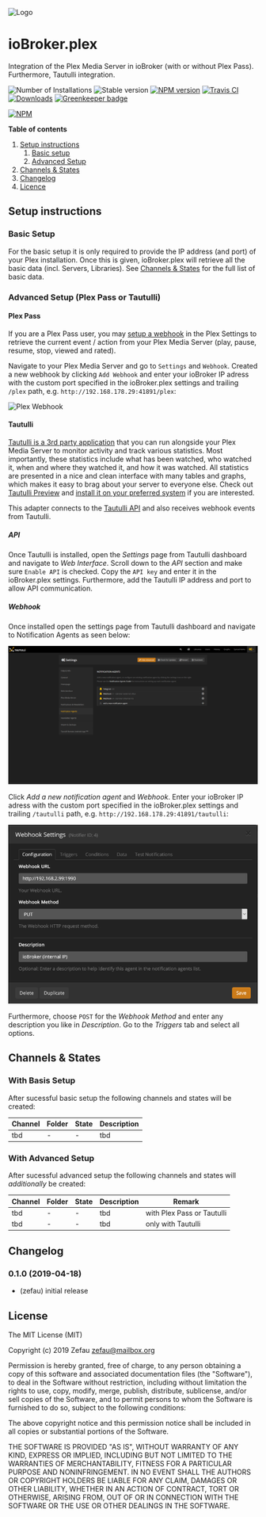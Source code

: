 ![Logo](https://raw.githubusercontent.com/Zefau/ioBroker.plex/master/admin/plex.jpg)
# ioBroker.plex
Integration of the Plex Media Server in ioBroker (with or without Plex Pass). Furthermore, Tautulli integration.

![Number of Installations](http://iobroker.live/badges/plex-installed.svg) ![Stable version](http://iobroker.live/badges/plex-stable.svg) [![NPM version](http://img.shields.io/npm/v/iobroker.plex.svg)](https://www.npmjs.com/package/iobroker.plex)
[![Travis CI](https://travis-ci.org/Zefau/ioBroker.plex.svg?branch=master)](https://travis-ci.org/Zefau/ioBroker.plex)
[![Downloads](https://img.shields.io/npm/dm/iobroker.plex.svg)](https://www.npmjs.com/package/iobroker.plex)
[![Greenkeeper badge](https://badges.greenkeeper.io/Zefau/ioBroker.plex.svg)](https://greenkeeper.io/)

[![NPM](https://nodei.co/npm/iobroker.plex.png?downloads=true)](https://nodei.co/npm/iobroker.plex/) 


**Table of contents**
1. [Setup instructions](https://github.com/Zefau/ioBroker.plex#setup-instructions)
   1. [Basic setup](https://github.com/Zefau/ioBroker.plex#basic-setup)
   2. [Advanced Setup](https://github.com/Zefau/ioBroker.plex#advanced-setup-plex-pass-or-tautulli)
2. [Channels & States](https://github.com/Zefau/ioBroker.plex#channels--states)
3. [Changelog](https://github.com/Zefau/ioBroker.plex#changelog)
4. [Licence](https://github.com/Zefau/ioBroker.plex#license)


## Setup instructions
### Basic Setup
For the basic setup it is only required to provide the IP address (and port) of your Plex installation. Once this is given, ioBroker.plex will retrieve all the basic data (incl. Servers, Libraries). See [Channels & States](https://github.com/Zefau/ioBroker.plex#with-basis-setup) for the full list of basic data.

### Advanced Setup (Plex Pass or Tautulli)
#### Plex Pass
If you are a Plex Pass user, you may [setup a webhook](https://support.plex.tv/articles/115002267687-webhooks/#toc-0) in the Plex Settings to retrieve the current event / action from your Plex Media Server (play, pause, resume, stop, viewed and rated).

Navigate to your Plex Media Server and go to ```Settings``` and ```Webhook```. Created a new webhook by clicking ```Add Webhook``` and enter your ioBroker IP adress with the custom port specified in the ioBroker.plex settings and trailing ```/plex``` path, e.g. ```http://192.168.178.29:41891/plex```:

![Plex Webhook](https://raw.githubusercontent.com/Zefau/ioBroker.plex/master/img/screenshot_plex-webhook.png)

#### Tautulli
[Tautulli is a 3rd party application](https://tautulli.com/#about) that you can run alongside your Plex Media Server to monitor activity and track various statistics. Most importantly, these statistics include what has been watched, who watched it, when and where they watched it, and how it was watched. All statistics are presented in a nice and clean interface with many tables and graphs, which makes it easy to brag about your server to everyone else. Check out [Tautulli Preview](https://tautulli.com/#preview) and [install it on your preferred system](https://github.com/Tautulli/Tautulli-Wiki/wiki/Installation) if you are interested.

This adapter connects to the [Tautulli API](https://github.com/Tautulli/Tautulli/blob/master/API.md) and also receives webhook events from Tautulli.

##### API
Once Tautulli is installed, open the _Settings_ page from Tautulli dashboard and navigate to _Web Interface_. Scroll down to the _API_ section and make sure ```Enable API``` is checked. Copy the ```API key``` and enter it in the ioBroker.plex settings. Furthermore, add the Tautulli IP address and port to allow API communication.

##### Webhook
Once installed open the settings page from Tautulli dashboard and navigate to Notification Agents as seen below:

![Tautulli Settings](/img/screenshot_tautulli-settings.png)

Click _Add a new notification agent_ and _Webhook_.
Enter your ioBroker IP adress with the custom port specified in the ioBroker.plex settings and trailing ```/tautulli``` path, e.g. ```http://192.168.178.29:41891/tautulli```:

![Tautulli Webhook](/img/screenshot_tautulli-webhook.png)

Furthermore, choose ```POST``` for the _Webhook Method_ and enter any description you like in _Description_. Go to the _Triggers_ tab and select all options.


## Channels & States
###  With Basis Setup
After sucessful basic setup the following channels and states will be created:

| Channel | Folder | State | Description |
| ------- | ------ | ----- | ----------- |
| tbd | - | - | tbd |

###  With Advanced Setup
After sucessful advanced setup the following channels and states will _additionally_ be created:

| Channel | Folder | State | Description | Remark |
| ------- | ------ | ----- | ----------- | ------ |
| tbd | - | - | tbd | with Plex Pass or Tautulli |
| tbd | - | - | tbd | only with Tautulli |


## Changelog

### 0.1.0 (2019-04-18)
* (zefau) initial release


## License
The MIT License (MIT)

Copyright (c) 2019 Zefau <zefau@mailbox.org>

Permission is hereby granted, free of charge, to any person obtaining a copy
of this software and associated documentation files (the "Software"), to deal
in the Software without restriction, including without limitation the rights
to use, copy, modify, merge, publish, distribute, sublicense, and/or sell
copies of the Software, and to permit persons to whom the Software is
furnished to do so, subject to the following conditions:

The above copyright notice and this permission notice shall be included in
all copies or substantial portions of the Software.

THE SOFTWARE IS PROVIDED "AS IS", WITHOUT WARRANTY OF ANY KIND, EXPRESS OR
IMPLIED, INCLUDING BUT NOT LIMITED TO THE WARRANTIES OF MERCHANTABILITY,
FITNESS FOR A PARTICULAR PURPOSE AND NONINFRINGEMENT. IN NO EVENT SHALL THE
AUTHORS OR COPYRIGHT HOLDERS BE LIABLE FOR ANY CLAIM, DAMAGES OR OTHER
LIABILITY, WHETHER IN AN ACTION OF CONTRACT, TORT OR OTHERWISE, ARISING FROM,
OUT OF OR IN CONNECTION WITH THE SOFTWARE OR THE USE OR OTHER DEALINGS IN
THE SOFTWARE.
